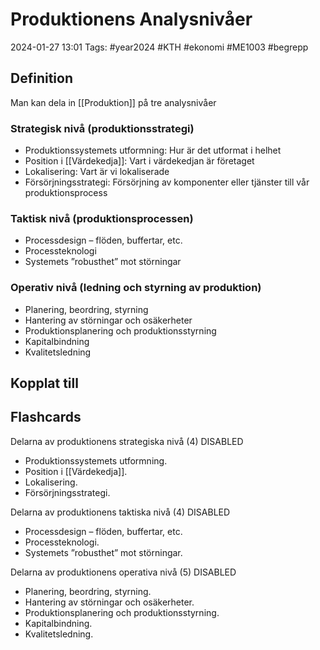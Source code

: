 # Produktionens Analysnivåer

2024-01-27 13:01
Tags: #year2024 #KTH #ekonomi #ME1003 #begrepp

## Definition

Man kan dela in [[Produktion]] på tre analysnivåer

### Strategisk nivå (produktionsstrategi)

- Produktionssystemets utformning: Hur är det utformat i helhet
- Position i [[Värdekedja]]: Vart i värdekedjan är företaget
- Lokalisering: Vart är vi lokaliserade
- Försörjningsstrategi: Försörjning av komponenter eller tjänster till vår produktionsprocess

### Taktisk nivå (produktionsprocessen)

- Processdesign – flöden, buffertar, etc.
- Processteknologi
- Systemets ”robusthet” mot störningar

### Operativ nivå (ledning och styrning av produktion)

- Planering, beordring, styrning
- Hantering av störningar och osäkerheter
- Produktionsplanering och produktionsstyrning
- Kapitalbindning
- Kvalitetsledning

## Kopplat till

## Flashcards

Delarna av produktionens strategiska nivå (4)
DISABLED
- Produktionssystemets utformning.
- Position i [[Värdekedja]].
- Lokalisering.
- Försörjningsstrategi.
<!--SR:!2000-01-01,1,250!2024-01-31,1,230-->

Delarna av produktionens taktiska nivå (4)
DISABLED
- Processdesign – flöden, buffertar, etc.
- Processteknologi.
- Systemets ”robusthet” mot störningar.

Delarna av produktionens operativa nivå (5)
DISABLED
- Planering, beordring, styrning.
- Hantering av störningar och osäkerheter.
- Produktionsplanering och produktionsstyrning.
- Kapitalbindning.
- Kvalitetsledning.
